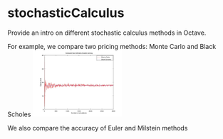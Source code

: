 # stochasticCalculus
Provide an intro on different stochastic calculus methods in Octave.

For example, we compare two pricing methods: Monte Carlo and Black Scholes
<img src="output/prices.jpg" alt="Pricing with different methods" style="width:200px"/>

We also compare the accuracy of Euler and Milstein methods
